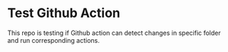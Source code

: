 # Test Github Action

This repo is testing if Github action can detect changes in specific folder and run corresponding actions.
